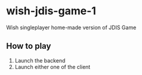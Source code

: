 # wish-jdis-game-1
Wish singleplayer home-made version of JDIS Game

## How to play

1. Launch the backend
2. Launch either one of the client